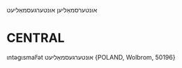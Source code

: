 אונטערסמאַליען
אונטערגעסמאַליעט

CENTRAL
========

ɩntəgɩsmalʲət אונטערגעסמאַליעט {POLAND, Wolbrom, 50196}